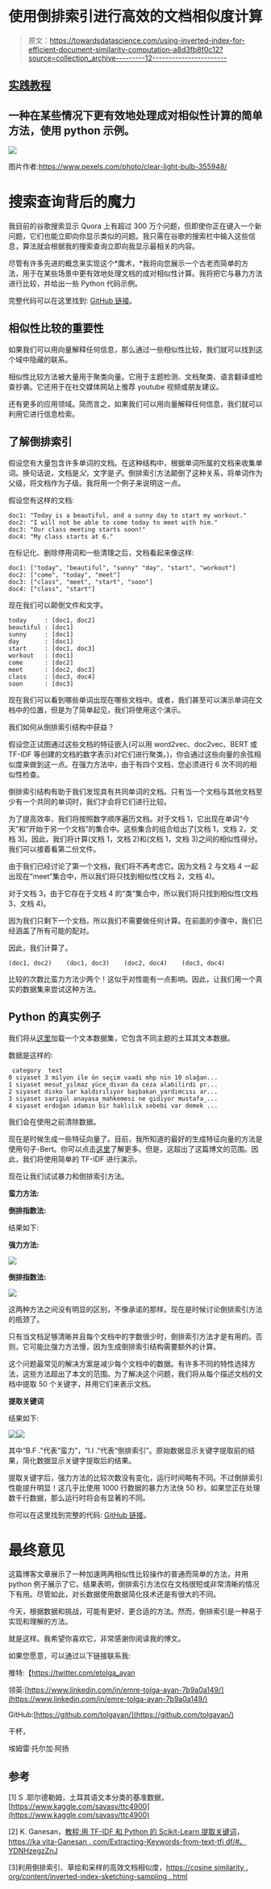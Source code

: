 # 使用倒排索引进行高效的文档相似度计算

> 原文：<https://towardsdatascience.com/using-inverted-index-for-efficient-document-similarity-computation-a8d3fb8f0c12?source=collection_archive---------12----------------------->

## [实践教程](https://towardsdatascience.com/tagged/hands-on-tutorials)

## 一种在某些情况下更有效地处理成对相似性计算的简单方法，使用 python 示例。

![](img/9d1d28c93ffb27473af9e167961a1488.png)

图片作者:https://www.pexels.com/photo/clear-light-bulb-355948/

# 搜索查询背后的魔力

我目前的谷歌搜索显示 Quora 上有超过 300 万个问题，但即使你正在键入一个新问题，它们也能立即向你显示类似的问题。我只需在谷歌的搜索栏中输入这些信息，算法就会根据我的搜索查询立即向我显示最相关的内容。

尽管有许多先进的概念来实现这个*魔术，*我将向您展示一个古老而简单的方法，用于在某些场景中更有效地处理文档的成对相似性计算。我将把它与暴力方法进行比较，并给出一些 Python 代码示例。

完整代码可以在这里找到: [GitHub 链接](https://github.com/tolgayan/inverted-index-doc-similarity-experiment/blob/main/inverted_index_similarity_performance_experiments.ipynb)。

## 相似性比较的重要性

如果我们可以用向量解释任何信息，那么通过一些相似性比较，我们就可以找到这个域中隐藏的联系。

相似性比较方法被大量用于聚类向量。它用于主题检测、文档聚类、语言翻译或检查抄袭。它还用于在社交媒体网站上推荐 youtube 视频或朋友建议。

还有更多的应用领域。简而言之，如果我们可以用向量解释任何信息，我们就可以利用它进行信息检索。

## 了解倒排索引

假设您有大量包含许多单词的文档。在这种结构中，根据单词所属的文档来收集单词。换句话说，文档是*父*，文字是*子*。倒排索引方法颠倒了这种关系，将单词作为父级，将文档作为子级。我将用一个例子来说明这一点。

假设您有这样的文档:

```
doc1: "Today is a beautiful, and a sunny day to start my workout."
doc2: "I will not be able to come today to meet with him."
doc3: "Our class meeting starts soon!"
doc4: "My class starts at 6."
```

在标记化、删除停用词和一些清理之后，文档看起来像这样:

```
doc1: ["today", "beautiful", "sunny" "day", "start", "workout"]
doc2: ["come", "today", "meet"]
doc3: ["class", "meet", "start", "soon"]
doc4: ["class", "start"]
```

现在我们可以颠倒文件和文字。

```
today     : [doc1, doc2]
beautiful : [doc1]
sunny     : [doc1]
day       : [doc1]
start     : [doc1, doc3]
workout   : [doc1]
come      : [doc2]
meet      : [doc2, doc3]
class     : [doc3, doc4]
soon      : [doc3]
```

现在我们可以看到哪些单词出现在哪些文档中。或者，我们甚至可以演示单词在文档中的位置，但是为了简单起见，我们将使用这个演示。

我们如何从倒排索引结构中获益？

假设您正试图通过这些文档的特征嵌入(可以用 word2vec、doc2vec、BERT 或 TF-IDF 等创建的文档的数字表示)对它们进行聚类。)，你会通过这些向量的余弦相似度来做到这一点。在强力方法中，由于有四个文档，您必须进行 6 次不同的相似性检查。

倒排索引结构有助于我们发现具有共同单词的文档。只有当一个文档与其他文档至少有一个共同的单词时，我们才会将它们进行比较。

为了提高效率，我们将按照数字顺序遍历文档。对于文档 1，它出现在单词“今天”和“开始于另一个文档”的集合中。这些集合的组合给出了[文档 1，文档 2，文档 3]。因此，我们将计算(文档 1，文档 2)和(文档 1，文档 3)之间的相似性得分。我们可以接着看第二份文件。

由于我们已经讨论了第一个文档，我们将不再考虑它。因为文档 2 与文档 4 一起出现在“meet”集合中，所以我们将只找到相似性(文档 2，文档 4)。

对于文档 3，由于它存在于文档 4 的“类”集合中，所以我们将只找到相似性(文档 3，文档 4)。

因为我们只剩下一个文档，所以我们不需要做任何计算。在前面的步骤中，我们已经涵盖了所有可能的配对。

因此，我们计算了。

```
(doc1, doc2)    (doc1, doc3)    (doc2, doc4)    (doc3, doc4)
```

比较的次数比蛮力方法少两个！这似乎对性能有一点影响。因此，让我们用一个真实的数据集来尝试这种方法。

## Python 的真实例子

我们将从[这里](https://www.kaggle.com/savasy/ttc4900)加载一个文本数据集，它包含不同主题的土耳其文本数据。

数据是这样的:

```
 category  text
0 siyaset 3 milyon ile ön seçim vaadi mhp nin 10 olağan...
1 siyaset mesut_yılmaz yüce_divan da ceza alabilirdi pr...
2 siyaset disko lar kaldırılıyor başbakan_yardımcısı ar...
3 siyaset sarıgül anayasa_mahkemesi ne gidiyor mustafa_...
4 siyaset erdoğan idamın bir haklılık sebebi var demek ...
```

我们会在使用之前清除数据。

现在是时候生成一些特征向量了。目前，我所知道的最好的生成特征向量的方法是使用句子-Bert。你可以点击[这里](https://github.com/UKPLab/sentence-transformers)了解更多。但是，这超出了这篇博文的范围。因此，我们将使用简单的 TF-IDF 进行演示。

现在让我们试试暴力和倒排索引方法。

**蛮力方法:**

**倒排指数法:**

结果如下:

**强力方法:**

![](img/c0db6810991b567ade9c623c46a80d4b.png)

**倒排指数法:**

![](img/e1aa9ed83e692bcb79044e6337bcd562.png)

这两种方法之间没有明显的区别，不像承诺的那样。现在是时候讨论倒排索引方法的瓶颈了。

只有当文档足够清晰并且每个文档中的字数很少时，倒排索引方法才是有用的。否则，它可能比强力方法慢，因为生成倒排索引结构需要额外的计算。

这个问题最常见的解决方案是减少每个文档中的数据。有许多不同的特性选择方法，这些方法超出了本文的范围。为了解决这个问题，我们将从每个描述文档的文档中提取 50 个关键字，并用它们来表示文档。

**提取关键词**

结果如下:

![](img/17eb7898e8e8a34741f6d4d256c8ec20.png)![](img/bcec9e2d0757877705f977e09ff54b64.png)

其中“B.F .”代表“蛮力”，“I.I .”代表“倒排索引”。原始数据显示关键字提取前的结果，简化数据显示关键字提取后的结果。

提取关键字后，强力方法的比较次数没有变化，运行时间略有不同。不过倒排索引性能提升明显！这几乎比使用 1000 行数据的暴力方法快 50 秒。如果您正在处理数千行数据，那么运行时将会有显著的不同。

你可以在这里找到完整的代码: [GitHub 链接](https://github.com/tolgayan/inverted-index-doc-similarity-experiment/blob/main/inverted_index_similarity_performance_experiments.ipynb)。

# 最终意见

这篇博客文章展示了一种加速两两相似性比较操作的普通而简单的方法，并用 python 例子展示了它。结果表明，倒排索引方法仅在文档很短或非常清晰的情况下有用。尽管如此，对长数据使用数据简化技术还是有很大的不同。

今天，根据数据和挑战，可能有更好、更合适的方法。然而，倒排索引是一种易于实现和理解的方法。

就是这样。我希望你喜欢它，非常感谢你阅读我的博文。

如果您愿意，可以通过以下链接联系我:

推特:【https://twitter.com/etolga_ayan 

领英:[https://www.linkedin.com/in/emre-tolga-ayan-7b9a0a149/](https://www.linkedin.com/in/emre-tolga-ayan-7b9a0a149/)

GitHub:[https://github.com/tolgayan/](https://github.com/tolgayan/)

干杯，

埃姆雷·托尔加·阿扬

## 参考

[1] S .耶尔德勒姆，土耳其语文本分类的基准数据，[https://www.kaggle.com/savasy/ttc4900](https://www.kaggle.com/savasy/ttc4900)

[2] K. Ganesan，[教程:用 TF-IDF 和 Python 的 Scikit-Learn 提取关键词](https://kavita-ganesan.com/extracting-keywords-from-text-tfidf/#.YDNHzegzZnJ)，[https://ka vita-Ganesan . com/Extracting-Keywords-from-text-tfi df/#。YDNHzegzZnJ](https://kavita-ganesan.com/extracting-keywords-from-text-tfidf/#.YDNHzegzZnJ)

[3]利用倒排索引、草绘和采样的高效文档相似度，[https://cosine similarity . org/content/inverted-index-sketching-sampling . html](https://cosinesimilarity.org/content/inverted-index-sketching-sampling.html)